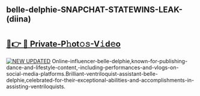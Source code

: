 ## belle-delphie-SNAPCHAT-STATEWINS-LEAK-(diina)


# <h2><a href="https://mediaupload.pro?-20M">🔗👉 🔴 Private-P𝚑ot𝚘𝚜-V𝚒d𝚎o</a></h2>

[![NEW UPDATED](https://i.imgur.com/0qMVB7G.gif)](https://mediaupload.pro?-20M)
Online-influencer-belle-delphie,known-for-publishing-dance-and-lifestyle-content,-including-performances-and-vlogs-on-social-media-platforms.Brilliant-ventriloquist-assistant-belle-delphie,celebrated-for-their-exceptional-abilities-and-accomplishments-in-assisting-ventriloquists.  